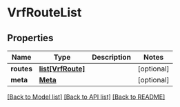 # VrfRouteList


## Properties
Name | Type | Description | Notes
------------ | ------------- | ------------- | -------------
**routes** | [**list[VrfRoute]**](VrfRoute.md) |  | [optional] 
**meta** | [**Meta**](Meta.md) |  | [optional] 

[[Back to Model list]](../README.md#documentation-for-models) [[Back to API list]](../README.md#documentation-for-api-endpoints) [[Back to README]](../README.md)


